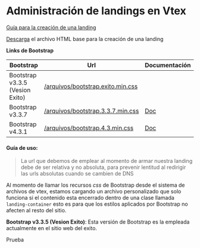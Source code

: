 # Administración de landings en Vtex

[Guía para la creación de una landing](https://github.com/grupo-exito-ecommerce/exito-landing-templates/blob/master/guide/landing-creation/landing-creation.md)

[Descarga](https://github.com/grupo-exito-ecommerce/exito-landing-templates/blob/master/resources/examples/landing/new-landing.html) el archivo HTML base para la creación de una landing

**Links de Bootstrap**

|Bootstrap| Url | Documentación
|--|--|--|
|Bootstrap v3.3.5 (Vesion Exito)| [/arquivos/bootstrap.exito.min.css](https://exitocol.vteximg.com.br/arquivos/bootstrap.exito.min.css)  | |
|Bootstrap v3.3.7| [/arquivos/bootstrap.3.3.7.min.css](https://exitocol.vteximg.com.br/arquivos/bootstrap.3.3.7.min.css) | [Doc](https://getbootstrap.com/docs/3.3/getting-started/) |
|Bootstrap v4.3.1| [/arquivos/bootstrap.4.3.min.css](https://exitocol.vteximg.com.br/arquivos/bootstrap.4.3.min.css) | [Doc](https://getbootstrap.com/docs/4.3/getting-started/introduction/)

#### Guía de uso:
> La url que debemos de emplear al momento de armar nuestra landing debe
> de ser relativa y no absoluta, para prevenir lentitud al redirigir las urls absolutas cuando se cambien de DNS

Al momento de llamar los recursos *css* de Bootstrap  desde el sistema de archivos de vtex, estamos cargando un archivo personalizado que solo funciona si el contenido esta encerrado dentro de una clase llamada  `landing-container` esto es para que los estilos aplicados por Bootstrap no afecten al resto del sitio. 


**Bootstrap v3.3.5 (Vesion Exito)**: Esta versión de Bootstrap es la empleada actualmente en el sitio web del exito. 


Prueba
<!--stackedit_data:
eyJoaXN0b3J5IjpbLTQ4Mzg0NzUxMCwtMTkxODQ5NDM2OSwtMT
c3NTUxNzYzNl19
-->